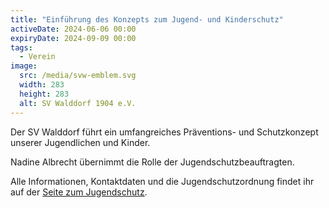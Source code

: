 ```yaml
---
title: "Einführung des Konzepts zum Jugend- und Kinderschutz"
activeDate: 2024-06-06 00:00
expiryDate: 2024-09-09 00:00
tags:
  - Verein
image:
  src: /media/svw-emblem.svg
  width: 283
  height: 283
  alt: SV Walddorf 1904 e.V.
---
```

Der SV Walddorf führt ein umfangreiches Präventions- und Schutzkonzept unserer Jugendlichen und Kinder.

Nadine Albrecht übernimmt die Rolle der Jugendschutzbeauftragten.

Alle Informationen, Kontaktdaten und die Jugendschutzordnung findet ihr auf der [Seite zum Jugendschutz](/verein/jugendschutz).
